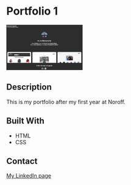 # Portfolio 1

<img src="https://github.com/Mariengs/portfolio1/blob/main/Skjermbilde%202024-12-03%20kl.%2011.45.39.png?raw=true" alt="Portfolio image" width="200" />

## Description
This is my portfolio after my first year at Noroff. 

## Built With
- HTML
- CSS

## Contact
[My LinkedIn page](https://www.linkedin.com/in/marianne-e-b95049295/) 
